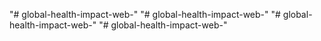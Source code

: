 "# global-health-impact-web-" 
"# global-health-impact-web-" 
"# global-health-impact-web-" 
"# global-health-impact-web-" 
